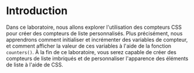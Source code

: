 # Introduction

Dans ce laboratoire, nous allons explorer l'utilisation des compteurs CSS pour créer des compteurs de liste personnalisés. Plus précisément, nous apprendrons comment initialiser et incrémenter des variables de compteur, et comment afficher la valeur de ces variables à l'aide de la fonction `counters()`. À la fin de ce laboratoire, vous serez capable de créer des compteurs de liste imbriqués et de personnaliser l'apparence des éléments de liste à l'aide de CSS.
